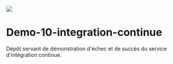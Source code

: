 ![](https://github.com/thierryseegers/Demo-10-integration-continue/workflows/Run%20tests/badge.svg)

# Demo-10-integration-continue
Dépôt servant de démonstration d'échec et de succès du service d'intégration continue.
